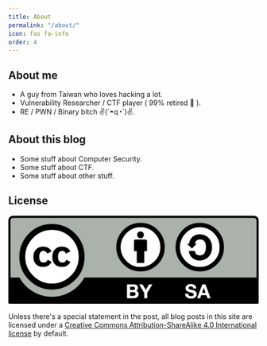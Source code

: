 ```yaml
---
title: About
permalink: "/about/"
icon: fas fa-info
order: 4
---
```


## About me
* A guy from Taiwan who loves hacking a lot.
* Vulnerability Researcher / CTF player ( 99% retired 👴 ).
* RE / PWN / Binary bitch ✌(´◓q◔`)✌.

## About this blog
* Some stuff about Computer Security.
* Some stuff about CTF.
* Some stuff about other stuff.

## License
![](/assets/images/other/CC_BY-SA.png)  

Unless there's a special statement in the post, all blog posts in this site are licensed under a [Creative Commons Attribution-ShareAlike 4.0 International license](https://creativecommons.org/licenses/by-sa/4.0/) by default.

